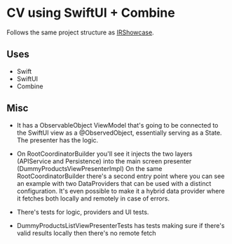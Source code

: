 # CV using SwiftUI + Combine

Follows the same project structure as [IRShowcase](https://github.com/iruleonu/IRShowcase). 

## Uses

* Swift
* SwiftUI
* Combine

## Misc
* It has a ObservableObject ViewModel that's going to be connected to the SwiftUI view as a @ObservedObject, essentially serving as a State. The presenter has the logic.

* On RootCoordinatorBuilder you'll see it injects the two layers (APIService and Persistence) into the main screen presenter (DummyProductsViewPresenterImpl)
On the same RootCoordinatorBuilder there's a second entry point where you can see an example with two DataProviders that can be used with a distinct configuration. It's even possible to make it a hybrid data provider where it fetches both locally and remotely in case of errors.

* There's tests for logic, providers and UI tests. 
* DummyProductsListViewPresenterTests has tests making sure if there's valid results locally then there's no remote fetch
 